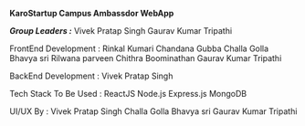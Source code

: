 **KaroStartup Campus Ambassdor WebApp**


***Group Leaders :***
    Vivek Pratap Singh
    Gaurav Kumar Tripathi

FrontEnd Development : 
    Rinkal Kumari
    Chandana Gubba
    Challa Golla Bhavya sri
    Rilwana parveen
    Chithra Boominathan
    Gaurav Kumar Tripathi


BackEnd Development :
    Vivek Pratap Singh



Tech Stack To Be Used :
    ReactJS
    Node.js
    Express.js
    MongoDB



UI/UX By :
    Vivek Pratap Singh
    Challa Golla Bhavya sri
    Gaurav Kumar Tripathi
